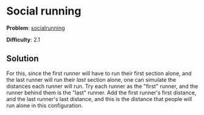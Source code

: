 # Social running

**Problem**: [socialrunning](https://open.kattis.com/problems/socialrunning)

**Difficulty**: 2.1

## Solution

For this, since the first runner will have to run their first section alone, and the last runner will run their *last* section alone, one can simulate the distances each runner will run. Try each runner as the "first" runner, and the runner behind them is the "last" runner. Add the first runner's first distance, and the last runner's last distance, and this is the distance that people will run alone in this configuration.
